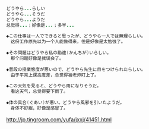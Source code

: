 ```java
どうやら...らしい
どうやら...そうだ
どうやら...ようだ
总觉得...；好像是...；多半...
 
◆この仕事は一人でできると思ったが、どうやら一人では無理らしい。
　这份工作原先以为一个人能做得来，但是好像是太勉强了。
 
◆その問題はどうやら私の勘違(かんちが)いらしい。
　那个问题好像是我误会了。
 
◆普段の授業態度が悪いので、どうやら先生に目をつけられたらしい。
　由于平常上课态度差，总觉得被老师盯上了。
 
◆この天気を見ると、どうやら雨になりそうだ。
　看这天气，总觉得要下雨了。
 
◆体の具合(ぐあい)が悪い。どうやら風邪を引いたようだ。
　身体不舒服，好像是感冒了。
```

<http://jp.tingroom.com/yufa/jxxj/41451.html>